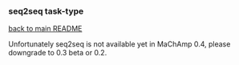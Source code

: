 ### seq2seq task-type

[back to main README](../README.md)

Unfortunately seq2seq is not available yet in MaChAmp 0.4, please downgrade to 0.3 beta or 0.2.
